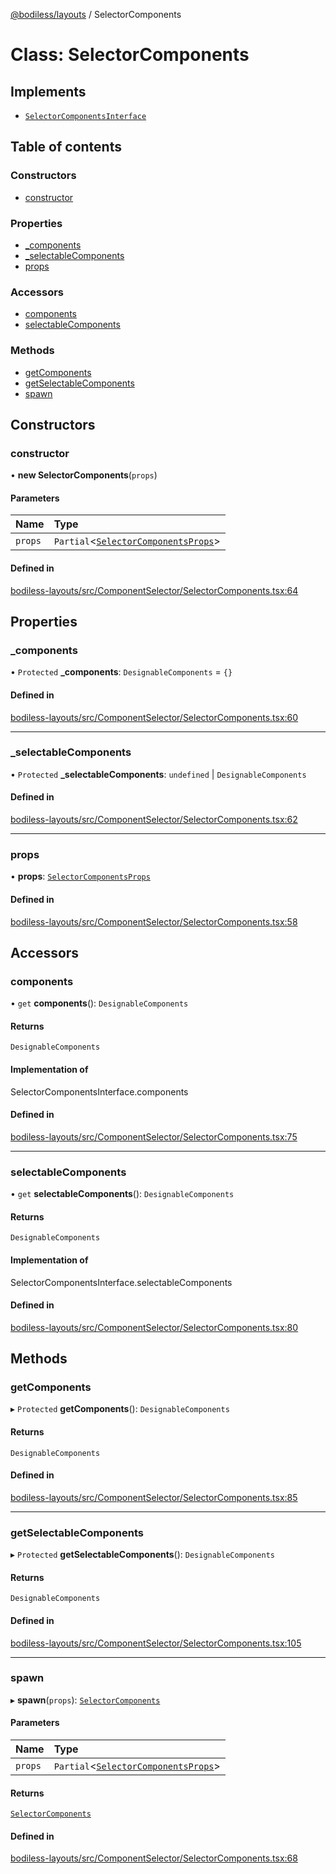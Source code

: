 [@bodiless/layouts](../README.md) / SelectorComponents

# Class: SelectorComponents

## Implements

- [`SelectorComponentsInterface`](../README.md#selectorcomponentsinterface)

## Table of contents

### Constructors

- [constructor](SelectorComponents.md#constructor)

### Properties

- [\_components](SelectorComponents.md#_components)
- [\_selectableComponents](SelectorComponents.md#_selectablecomponents)
- [props](SelectorComponents.md#props)

### Accessors

- [components](SelectorComponents.md#components)
- [selectableComponents](SelectorComponents.md#selectablecomponents)

### Methods

- [getComponents](SelectorComponents.md#getcomponents)
- [getSelectableComponents](SelectorComponents.md#getselectablecomponents)
- [spawn](SelectorComponents.md#spawn)

## Constructors

### constructor

• **new SelectorComponents**(`props`)

#### Parameters

| Name | Type |
| :------ | :------ |
| `props` | `Partial`<[`SelectorComponentsProps`](../README.md#selectorcomponentsprops)\> |

#### Defined in

[bodiless-layouts/src/ComponentSelector/SelectorComponents.tsx:64](https://github.com/johnsonandjohnson/Bodiless-JS/blob/76148f59/packages/bodiless-layouts/src/ComponentSelector/SelectorComponents.tsx#L64)

## Properties

### \_components

• `Protected` **\_components**: `DesignableComponents` = `{}`

#### Defined in

[bodiless-layouts/src/ComponentSelector/SelectorComponents.tsx:60](https://github.com/johnsonandjohnson/Bodiless-JS/blob/76148f59/packages/bodiless-layouts/src/ComponentSelector/SelectorComponents.tsx#L60)

___

### \_selectableComponents

• `Protected` **\_selectableComponents**: `undefined` \| `DesignableComponents`

#### Defined in

[bodiless-layouts/src/ComponentSelector/SelectorComponents.tsx:62](https://github.com/johnsonandjohnson/Bodiless-JS/blob/76148f59/packages/bodiless-layouts/src/ComponentSelector/SelectorComponents.tsx#L62)

___

### props

• **props**: [`SelectorComponentsProps`](../README.md#selectorcomponentsprops)

#### Defined in

[bodiless-layouts/src/ComponentSelector/SelectorComponents.tsx:58](https://github.com/johnsonandjohnson/Bodiless-JS/blob/76148f59/packages/bodiless-layouts/src/ComponentSelector/SelectorComponents.tsx#L58)

## Accessors

### components

• `get` **components**(): `DesignableComponents`

#### Returns

`DesignableComponents`

#### Implementation of

SelectorComponentsInterface.components

#### Defined in

[bodiless-layouts/src/ComponentSelector/SelectorComponents.tsx:75](https://github.com/johnsonandjohnson/Bodiless-JS/blob/76148f59/packages/bodiless-layouts/src/ComponentSelector/SelectorComponents.tsx#L75)

___

### selectableComponents

• `get` **selectableComponents**(): `DesignableComponents`

#### Returns

`DesignableComponents`

#### Implementation of

SelectorComponentsInterface.selectableComponents

#### Defined in

[bodiless-layouts/src/ComponentSelector/SelectorComponents.tsx:80](https://github.com/johnsonandjohnson/Bodiless-JS/blob/76148f59/packages/bodiless-layouts/src/ComponentSelector/SelectorComponents.tsx#L80)

## Methods

### getComponents

▸ `Protected` **getComponents**(): `DesignableComponents`

#### Returns

`DesignableComponents`

#### Defined in

[bodiless-layouts/src/ComponentSelector/SelectorComponents.tsx:85](https://github.com/johnsonandjohnson/Bodiless-JS/blob/76148f59/packages/bodiless-layouts/src/ComponentSelector/SelectorComponents.tsx#L85)

___

### getSelectableComponents

▸ `Protected` **getSelectableComponents**(): `DesignableComponents`

#### Returns

`DesignableComponents`

#### Defined in

[bodiless-layouts/src/ComponentSelector/SelectorComponents.tsx:105](https://github.com/johnsonandjohnson/Bodiless-JS/blob/76148f59/packages/bodiless-layouts/src/ComponentSelector/SelectorComponents.tsx#L105)

___

### spawn

▸ **spawn**(`props`): [`SelectorComponents`](SelectorComponents.md)

#### Parameters

| Name | Type |
| :------ | :------ |
| `props` | `Partial`<[`SelectorComponentsProps`](../README.md#selectorcomponentsprops)\> |

#### Returns

[`SelectorComponents`](SelectorComponents.md)

#### Defined in

[bodiless-layouts/src/ComponentSelector/SelectorComponents.tsx:68](https://github.com/johnsonandjohnson/Bodiless-JS/blob/76148f59/packages/bodiless-layouts/src/ComponentSelector/SelectorComponents.tsx#L68)
